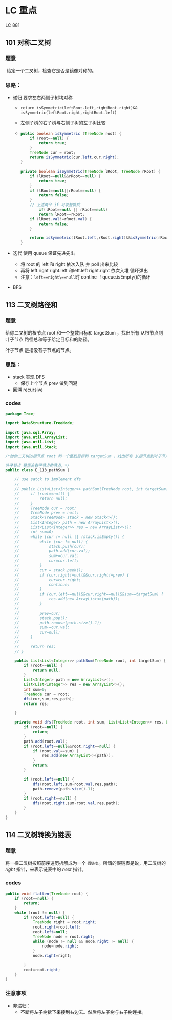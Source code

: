 # LC 重点





LC 881







## 101 对称二叉树

### 题意

​	给定一个二叉树，检查它是否是镜像对称的。



### 思路：

- 递归 要求左右两侧子树均对称 

  - `return isSymmetric(leftRoot.left,rightRoot.right)&& isSymmetric(leftRoot.right,rightRoot.left)`

  - 左侧子树的右子树与右侧子树的左子树比较

  - ```java
    public boolean isSymmetric (TreeNode root) {
        if (root==null) {
            return true;
        }
        TreeNode cur = root;
        return isSymmetric(cur.left,cur.right);
    }
    
    private boolean isSymmetric(TreeNode lRoot, TreeNode rRoot) {
        if (lRoot==null&&rRoot==null) {
            return true;
        }
        if (lRoot==null||rRoot==null) {
            return false;
        }
        // 上述两个 if 可以替换成
            if(lRoot==null || rRoot==null)
            return lRoot==rRoot;
        if (lRoot.val!=rRoot.val) {
            return false;
        }
    
        return isSymmetric(lRoot.left,rRoot.right)&&isSymmetric(rRoot.left,lRoot.right);
    }
    ```

- 迭代 使用 queue 保证先进先出

  - 将 root 的 left 和 right 依次入队  并 poll 出来比较
  - 再将 left.right right.left 和left.left right.right 依次入堆  循环弹出
  - 注意：`left==right\==null`时 contine ！queue.isEmpty()的循环

  

- BFS







## 113 二叉树路径和

### 题意

给你二叉树的根节点 root 和一个整数目标和 targetSum ，找出所有 从根节点到叶子节点 路径总和等于给定目标和的路径。

叶子节点 是指没有子节点的节点。





### 思路：

- stack 实现 DFS
  - 保存上个节点 prev 做到回溯
- 回溯 recursive



### codes

```java
package Tree;

import DataStructure.TreeNode;

import java.sql.Array;
import java.util.ArrayList;
import java.util.List;
import java.util.Stack;

/*给你二叉树的根节点 root 和一个整数目标和 targetSum ，找出所有 从根节点到叶子节点 路径总和等于给定目标和的路径。

叶子节点 是指没有子节点的节点。*/
public class E_113_pathSum {

    // use satck to implement dfs
    //
    // public List<List<Integer>> pathSum(TreeNode root, int targetSum) {
    //     if (root==null) {
    //         return null;
    //     }
    //     TreeNode cur = root;
    //     TreeNode prev = null;
    //     Stack<TreeNode> stack = new Stack<>();
    //     List<Integer> path = new ArrayList<>();
    //     List<List<Integer>> res = new ArrayList<>();
    //     int sum=0;
    //     while (cur != null || !stack.isEmpty()) {
    //         while (cur != null) {
    //             stack.push(cur);
    //             path.add(cur.val);
    //             sum+=cur.val;
    //             cur=cur.left;
    //         }
    //         cur = stack.peek();
    //         if (cur.right!=null&&cur.right!=prev) {
    //             cur=cur.right;
    //             continue;
    //         }
    //         if (cur.left==null&&cur.right==null&&sum==targetSum) {
    //             res.add(new ArrayList<>(path));
    //         }
    //
    //         prev=cur;
    //         stack.pop();
    //         path.remove(path.size()-1);
    //         sum-=cur.val;
    //         cur=null;
    //     }
    //
    //     return res;
    // }

    public List<List<Integer>> pathSum(TreeNode root, int targetSum) {
        if (root==null) {
            return null;
        }
        List<Integer> path = new ArrayList<>();
        List<List<Integer>> res = new ArrayList<>();
        int sum=0;
        TreeNode cur = root;
        dfs(cur,sum,res,path);
        return res;

    }

    private void dfs(TreeNode root, int sum, List<List<Integer>> res, List<Integer> path) {
        if (root==null) {
            return;
        }
        path.add(root.val);
        if (root.left==null&&root.right==null) {
            if (root.val==sum) {
                res.add(new ArrayList<>(path));
            }
            return;
        }

        if (root.left==null) {
            dfs(root.left,sum-root.val,res,path);
            path.remove(path.size()-1);
        }
        if (root.right==null) {
            dfs(root.right,sum-root.val,res,path);
        }
    }
}
```

## 114 二叉树转换为链表

### 题意

将一棵二叉树按照前序遍历拆解成为一个 `假链表`。所谓的假链表是说，用二叉树的 *right* 指针，来表示链表中的 *next* 指针。

### codes

``` java
public void flatten(TreeNode root) {
    if (root==null) {
        return;
    }
    while (root != null) {
        if (root.left!=null) {
            TreeNode right = root.right;
            root.right=root.left;
            root.left=null;
            TreeNode node = root.right;
            while (node != null && node.right != null) {
                node=node.right;
            }
            node.right=right;

        }
        root=root.right;
    }
}
```





### 注意事项

- 非递归：
  - 不断将左子树拆下来接到右边去。然后将左子树与右子树连接。









